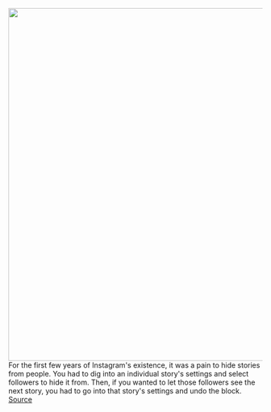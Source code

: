 <img src='https://cdn.vox-cdn.com/thumbor/om5HlrSL8WsYF7FMKtVnlsAQYV4=/0x0:2040x1360/1200x800/filters:focal(857x517:1183x843)/cdn.vox-cdn.com/uploads/chorus_image/image/66257847/akrales_190730_3338_0102.0.jpg' width='700px' /><br/>
For the first few years of Instagram's existence, it was a pain to hide stories from people. You had to dig into an individual story's settings and select followers to hide it from. Then, if you wanted to let those followers see the next story, you had to go into that story's settings and undo the block.
<a href='https://www.theverge.com/2020/2/5/21124269/instagram-close-friends-how-to-add-threads-app-stories'> Source <a/>